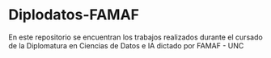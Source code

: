# Diplodatos-FAMAF
En este repositorio se encuentran los trabajos realizados durante el cursado de la Diplomatura en Ciencias de Datos e IA dictado por FAMAF - UNC
